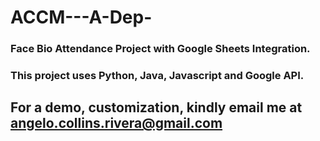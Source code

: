 # ACCM---A-Dep-
### Face Bio Attendance Project with Google Sheets Integration. 

### This project uses Python, Java, Javascript and Google API.
 
## For a demo, customization, kindly email me at angelo.collins.rivera@gmail.com
